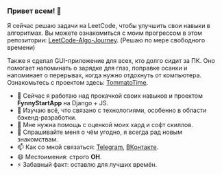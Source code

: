 ### Привет всем! 👋

Я сейчас решаю задачи на LeetCode, чтобы улучшить свои навыки в алгоритмах. Вы можете ознакомиться с моим прогрессом в этом репозитории: [LeetCode-Algo-Journey](https://github.com/makwerik/LeetCode-Algo-Journey). (Решаю по мере свободного времени)

Также я сделал GUI-приложение для всех, кто долго сидит за ПК. Оно помогает напоминать о зарядке для глаз, поправке осанки и напоминает о перерывах, когда нужно отдохнуть от компьютера. Ознакомьтесь с проектом здесь: [TommatoTime](https://github.com/makwerik/TommatoTime).

- 🔭 Сейчас я работаю над прокачкой своих навыков и проектом **FynnyStartApp** на Django + JS.
- 🌱 Изучаю всё, что связано с технологиями, особенно в области бэкенд-разработки.
- 🤔 Мне нужна помощь с оценкой моих хард и софт скиллов.
- 💬 Спрашивайте меня о чём угодно, я всегда рад новым знакомствам.
- 📫 Как со мной связаться: [Telegram](https://t.me/makwerik), [ВКонтакте](https://vk.com/makwerik).
- 😄 Местоимения: строго **ОН**.
- ⚡ Забавный факт: оставлю для лучших времён.
